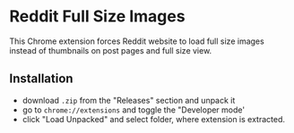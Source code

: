 # Reddit Full Size Images

This Chrome extension forces Reddit website to load full size images instead of thumbnails on post pages and full size view.

## Installation

- download `.zip` from the "Releases" section and unpack it
- go to `chrome://extensions` and toggle the "Developer mode'
- click "Load Unpacked" and select folder, where extension is extracted.